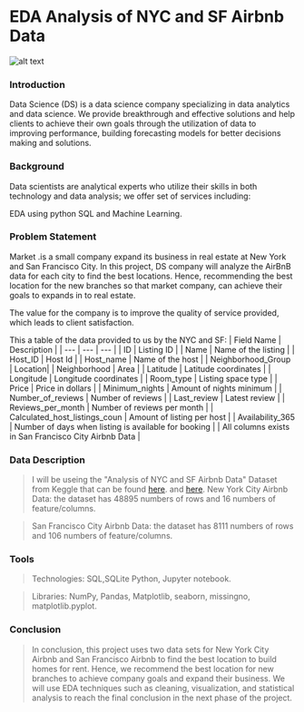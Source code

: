 # EDA Analysis of NYC and SF Airbnb Data

![alt text](https://drive.google.com/uc?export=view&id=1bS6yKoT1XD_Y6LMB8HhWvA2MTUhWh9YE)



### Introduction

Data Science (DS) is a data science company specializing in data analytics and data science. We provide breakthrough and effective solutions and help clients to achieve their own goals through the utilization of data to improving performance, building forecasting models for better decisions making and solutions.

### Background 

Data scientists are analytical experts who utilize their skills in both technology and data analysis; we offer set of services including: 

EDA using python 
SQL and Machine Learning.

### Problem Statement  

Market .is a small company expand its business in real estate at New York and San Francisco City. In this project, DS company will analyze the AirBnB data for each city to find the best locations. Hence, recommending the best location for the new branches so that market company, can achieve their goals to expands in to real estate. 

The value for the company is to improve the quality of service provided, which leads to client satisfaction. 

This a table of the data provided to us by the NYC and SF:
| Field Name | Description |
| --- | --- | --- |
| ID | Listing ID |
| Name | Name of the listing |
| Host_ID | Host Id |
| Host_name | Name of the host |
| Neighborhood_Group | Location|
| Neighborhood | Area |
| Latitude | Latitude coordinates |
| Longitude | Longitude coordinates |
| Room_type | Listing space type |
| Price | Price in dollars |
| Minimum_nights | Amount of nights minimum |
| Number_of_reviews | Number of reviews |
| Last_review | Latest review |
| Reviews_per_month | Number of reviews per month |
| Calculated_host_listings_coun | Amount of listing per host |
| Availability_365 | Number of days when listing is available for booking |
| All columns exists in San Francisco City Airbnb Data |

### Data Description 

>I will be useing the "Analysis of NYC and SF Airbnb Data" Dataset from Keggle that can be found [here](https://www.kaggle.com/subhranshunayak/simple-analysis-of-nyc-airbnb-data/data). and [here](https://www.kaggle.com/charlesea/data-visualization-price-prediction).
>New York City Airbnb Data: the dataset has 48895 numbers of rows and 16 numbers of feature/columns. 

>San Francisco City Airbnb Data: the dataset has 8111 numbers of rows and 106 numbers of feature/columns. 

### Tools  

>Technologies: SQL,SQLite Python, Jupyter notebook. 

>Libraries: NumPy, Pandas, Matplotlib, seaborn, missingno, matplotlib.pyplot. 

### Conclusion

>In conclusion, this project uses two data sets for New York City Airbnb and San Francisco Airbnb to find the best location to build homes for rent. Hence, we recommend the best location for new branches to achieve company goals and expand their business.  We will use EDA techniques such as cleaning, visualization, and statistical analysis to reach the final conclusion in the next phase of the project. 
